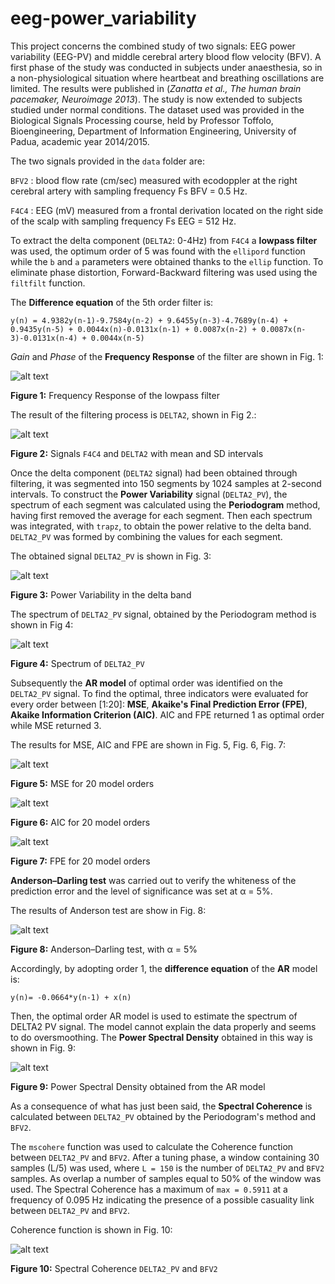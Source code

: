 # eeg-power_variability

This project concerns the combined study of two signals: EEG power variability (EEG-PV) and middle cerebral artery blood 
flow velocity (BFV).
A first phase of the study was conducted in subjects under anaesthesia, so in a non-physiological situation where 
heartbeat and breathing oscillations are limited. The results were published in (*Zanatta et al., The human brain 
pacemaker, Neuroimage 2013*). The study is now extended to subjects studied under normal conditions.
The dataset used was provided in the Biological Signals Processing course, held by Professor Toffolo, Bioengineering,
Department of Information Engineering, University of Padua, academic year 2014/2015.

The two signals provided in the `data` folder are:

`BFV2` : blood flow rate (cm/sec) measured with ecodoppler at the right 
cerebral artery with sampling frequency Fs BFV = 0.5 Hz.

`F4C4` : EEG (mV) measured from a frontal derivation located on the right 
side of the scalp with sampling frequency Fs EEG = 512 Hz.

To extract the delta component (`DELTA2`: 0-4Hz) from `F4C4` a **lowpass filter** was used, the optimum order of 5 was found with 
the `ellipord` function while the `b` and `a` parameters were obtained thanks to the `ellip` function. To eliminate phase distortion,
Forward-Backward filtering was used using the `filtfilt` function.

The **Difference equation** of the 5th order filter is:

```y(n) = 4.9382y(n-1)-9.7584y(n-2) + 9.6455y(n-3)-4.7689y(n-4) + 0.9435y(n-5) + 0.0044x(n)-0.0131x(n-1) + 0.0087x(n-2) + 0.0087x(n-3)-0.0131x(n-4) + 0.0044x(n-5)```

*Gain* and *Phase* of the **Frequency Response** of the filter are shown in Fig. 1:

![alt text](https://github.com/lorrandal/eeg-power_variability/blob/master/plot1.svg)

**Figure 1:** Frequency Response of the lowpass filter



The result of the filtering process is `DELTA2`, shown in Fig 2.:

![alt text](https://github.com/lorrandal/eeg-power_variability/blob/master/plot2.svg)

**Figure 2:** Signals `F4C4` and `DELTA2` with mean and SD intervals  





Once the delta component (`DELTA2` signal) had been obtained through filtering, it was segmented into 150 segments 
by 1024 samples at 2-second intervals. To construct the **Power Variability** signal (`DELTA2_PV`), the spectrum of each segment
was calculated using the **Periodogram** method, having first removed the average for each segment. Then each spectrum was 
integrated, with `trapz`, to obtain the power relative to the delta band. `DELTA2_PV` was formed by combining the values for 
each segment.

The obtained signal `DELTA2_PV` is shown in Fig. 3:

![alt text](https://github.com/lorrandal/eeg-power_variability/blob/master/plot3.svg)

**Figure 3:** Power Variability in the delta band



The spectrum of `DELTA2_PV` signal, obtained by the Periodogram method is shown in Fig 4:

![alt text](https://github.com/lorrandal/eeg-power_variability/blob/master/plot4.svg)

**Figure 4:** Spectrum of `DELTA2_PV`  




Subsequently the **AR model** of optimal order was identified on the `DELTA2_PV` signal.
To find the optimal, three indicators were evaluated for every order between [1:20]: **MSE**, **Akaike's Final Prediction 
Error (FPE)**, **Akaike Information Criterion (AIC)**. AIC and FPE returned 1 as  optimal order while MSE returned 3.

The results for MSE, AIC and FPE are shown in Fig. 5, Fig. 6, Fig. 7:

![alt text](https://github.com/lorrandal/eeg-power_variability/blob/master/plot5.svg)
 

**Figure 5:** MSE for 20 model orders


![alt text](https://github.com/lorrandal/eeg-power_variability/blob/master/plot6.svg)
 

**Figure 6:** AIC for 20 model orders 



![alt text](https://github.com/lorrandal/eeg-power_variability/blob/master/plot7.svg)
 

**Figure 7:** FPE for 20 model orders  

**Anderson–Darling test** was carried out to verify the whiteness of the prediction error and the level of significance
was set at α = 5%.

The results of Anderson test are show in Fig. 8:

![alt text](https://github.com/lorrandal/eeg-power_variability/blob/master/plot8.svg)

**Figure 8:** Anderson–Darling test, with α = 5%


Accordingly, by adopting order 1, the **difference equation** of the **AR** model is:

```y(n)= -0.0664*y(n-1) + x(n)```


Then, the optimal order AR model is used to estimate the spectrum of DELTA2 PV signal.
The model cannot explain the data properly and seems to do oversmoothing.
The **Power Spectral Density** obtained in this way is shown in Fig. 9:

![alt text](https://github.com/lorrandal/eeg-power_variability/blob/master/plot9.svg)

**Figure 9:** Power Spectral Density obtained from the AR model


As a consequence of what has just been said, the **Spectral Coherence** is calculated between 
`DELTA2_PV` obtained by the Periodogram's method and `BFV2`.

The `mscohere` function was used to calculate the Coherence function between `DELTA2_PV` and `BFV2`.
After a tuning phase, a window containing 30 samples (L/5) was used, where `L = 150` is the number of `DELTA2_PV`
and `BFV2` samples. As overlap a number of samples equal to 50% of the window was used. 
The Spectral Coherence has a maximum of `max = 0.5911` at a frequency of 0.095 Hz indicating the presence of a
possible casuality link between `DELTA2_PV` and `BFV2`.

Coherence function is shown in Fig. 10:

![alt text](https://github.com/lorrandal/eeg-power_variability/blob/master/plot10.svg)

**Figure 10:** Spectral Coherence `DELTA2_PV` and `BFV2`





